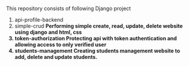 This repository consists of following Django project

1. api-profile-backend
2. simple-crud <b> Performing simple create, read, update, delete website using django and html, css
3. token-authorization <b> Protecting api with token authentication and allowing access to only verified user
4. students-management <b> Creating students management website to add, delete and update students.


